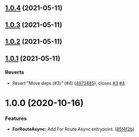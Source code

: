 ## [1.0.4](https://github.com/sethdix/nest-azure-ad-tokenator/compare/v1.0.3...v1.0.4) (2021-05-11)

## [1.0.3](https://github.com/sethdix/nest-azure-ad-tokenator/compare/v1.0.2...v1.0.3) (2021-05-11)

## [1.0.2](https://github.com/sethdix/nest-azure-ad-tokenator/compare/v1.0.1...v1.0.2) (2021-05-11)

## [1.0.1](https://github.com/sethdix/nest-azure-ad-tokenator/compare/v1.0.0...v1.0.1) (2021-05-11)

### Reverts

- Revert "Move deps (#3)" (#4) ([4973485](https://github.com/sethdix/nest-azure-ad-tokenator/commit/4973485a273d87057e2f9dfd4e533ec4e771c61d)), closes [#3](https://github.com/sethdix/nest-azure-ad-tokenator/issues/3) [#4](https://github.com/sethdix/nest-azure-ad-tokenator/issues/4)

# 1.0.0 (2020-10-16)

### Features

- **ForRouteAsync:** Add For Route Async entrypoint. ([85f4f2b](https://github.com/sethdix/nest-azure-ad-tokenator/commit/85f4f2b15d711fc14acf1bb4d57d836c9886e9ae))
